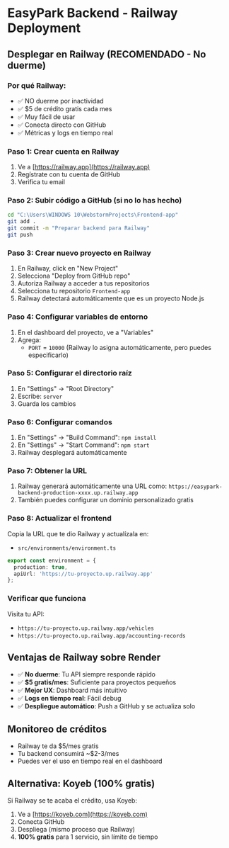 # EasyPark Backend - Railway Deployment

## Desplegar en Railway (RECOMENDADO - No duerme)

### Por qué Railway:
- ✅ NO duerme por inactividad
- ✅ $5 de crédito gratis cada mes
- ✅ Muy fácil de usar
- ✅ Conecta directo con GitHub
- ✅ Métricas y logs en tiempo real

### Paso 1: Crear cuenta en Railway
1. Ve a [https://railway.app](https://railway.app)
2. Regístrate con tu cuenta de GitHub
3. Verifica tu email

### Paso 2: Subir código a GitHub (si no lo has hecho)
```bash
cd "C:\Users\WINDOWS 10\WebstormProjects\Frontend-app"
git add .
git commit -m "Preparar backend para Railway"
git push
```

### Paso 3: Crear nuevo proyecto en Railway
1. En Railway, click en "New Project"
2. Selecciona "Deploy from GitHub repo"
3. Autoriza Railway a acceder a tus repositorios
4. Selecciona tu repositorio `Frontend-app`
5. Railway detectará automáticamente que es un proyecto Node.js

### Paso 4: Configurar variables de entorno
1. En el dashboard del proyecto, ve a "Variables"
2. Agrega:
   - `PORT` = `10000` (Railway lo asigna automáticamente, pero puedes especificarlo)

### Paso 5: Configurar el directorio raíz
1. En "Settings" → "Root Directory"
2. Escribe: `server`
3. Guarda los cambios

### Paso 6: Configurar comandos
1. En "Settings" → "Build Command": `npm install`
2. En "Settings" → "Start Command": `npm start`
3. Railway desplegará automáticamente

### Paso 7: Obtener la URL
1. Railway generará automáticamente una URL como:
   `https://easypark-backend-production-xxxx.up.railway.app`
2. También puedes configurar un dominio personalizado gratis

### Paso 8: Actualizar el frontend
Copia la URL que te dio Railway y actualízala en:
- `src/environments/environment.ts`

```typescript
export const environment = {
  production: true,
  apiUrl: 'https://tu-proyecto.up.railway.app'
};
```

### Verificar que funciona
Visita tu API:
- `https://tu-proyecto.up.railway.app/vehicles`
- `https://tu-proyecto.up.railway.app/accounting-records`

## Ventajas de Railway sobre Render
- ✅ **No duerme**: Tu API siempre responde rápido
- ✅ **$5 gratis/mes**: Suficiente para proyectos pequeños
- ✅ **Mejor UX**: Dashboard más intuitivo
- ✅ **Logs en tiempo real**: Fácil debug
- ✅ **Despliegue automático**: Push a GitHub y se actualiza solo

## Monitoreo de créditos
- Railway te da $5/mes gratis
- Tu backend consumirá ~$2-3/mes
- Puedes ver el uso en tiempo real en el dashboard

## Alternativa: Koyeb (100% gratis)
Si Railway se te acaba el crédito, usa Koyeb:
1. Ve a [https://koyeb.com](https://koyeb.com)
2. Conecta GitHub
3. Despliega (mismo proceso que Railway)
4. **100% gratis** para 1 servicio, sin límite de tiempo

